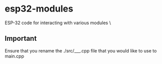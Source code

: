 # esp32-modules
ESP-32 code for interacting with various modules \

## Important
Ensure that you rename the ./src/___.cpp file that you would like to use to main.cpp